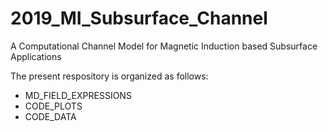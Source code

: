 # 2019_MI_Subsurface_Channel
A Computational Channel Model for Magnetic Induction based Subsurface Applications

The present respository is organized as follows:

* MD_FIELD_EXPRESSIONS
* CODE_PLOTS
* CODE_DATA
